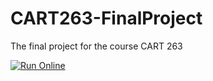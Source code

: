 # CART263-FinalProject
The final project for the course CART 263

[![Run Online](https://img.shields.io/badge/Run%20Online-Click%20Here-blue?style=for-the-badge)](https://le7els001.github.io/CART263-FinalProject/)
